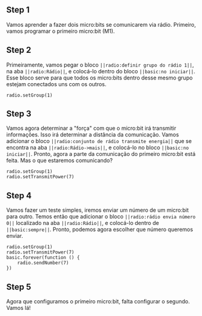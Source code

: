 


## Step 1

Vamos aprender a fazer dois micro:bits se comunicarem via rádio. Primeiro, vamos 
programar o primeiro micro:bit (M1).

## Step 2

Primeiramente, vamos pegar o bloco ``||radio:definir grupo do rádio 1||``, na aba 
``||radio:Rádio||``, e colocá-lo dentro do bloco ``||basic:no iniciar||``. Esse bloco 
serve para que todos os micro:bits dentro desse mesmo grupo estejam conectados uns com 
os outros.

```blocks
radio.setGroup(1)
```

## Step 3

Vamos agora determinar a "força" com que o micro:bit irá transmitir informações. Isso irá 
determinar a distância da comunicação. Vamos adicionar o bloco 
``||radio:conjunto de rádio transmite energia||`` que se encontra na 
aba ``||radio:Rádio->mais||``, e colocá-lo no bloco ``||basic:no iniciar||``. Pronto, 
agora a parte da comunicação do primeiro micro:bit está feita. Mas o que estaremos 
comunicando?


```blocks
radio.setGroup(1)
radio.setTransmitPower(7)
```

## Step 4

Vamos fazer um teste simples, iremos enviar um número de um micro:bit para outro. 
Temos então que adicionar o bloco ``||radio:rádio envia número 0||`` localizado na aba 
``||radio:Rádio||``, e colocá-lo dentro de ``||basic:sempre||``. Pronto, podemos agora 
escolher que número queremos enviar.


```blocks
radio.setGroup(1)
radio.setTransmitPower(7)
basic.forever(function () {
    radio.sendNumber(7)
})
```


## Step 5

Agora que configuramos o primeiro micro:bit, falta configurar o segundo. Vamos lá!







